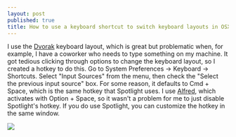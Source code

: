 ```yaml
---
layout: post
published: true
title: How to use a keyboard shortcut to switch keyboard layouts in OSX
---
```

I use the [Dvorak](http://en.wikipedia.org/wiki/Dvorak_Simplified_Keyboard) keyboard layout, which is great but problematic when, for example, I have a coworker who needs to type something on my machine. It got tedious clicking through options to change the keyboard layout, so I created a hotkey to do this. Go to System Preferences -> Keyboard -> Shortcuts. Select "Input Sources" from the menu, then check the "Select the previous input source" box. For some reason, it defaults to Cmd + Space, which is the same hotkey that Spotlight uses. I use [Alfred](http://www.alfredapp.com/), which activates with Option + Space, so it wasn't a problem for me to just disable Spotlight's hotkey. If you do use Spotlight, you can customize the hotkey in the same window.

![]({{site.cdn_path}}/2014/10/31/1.png)
